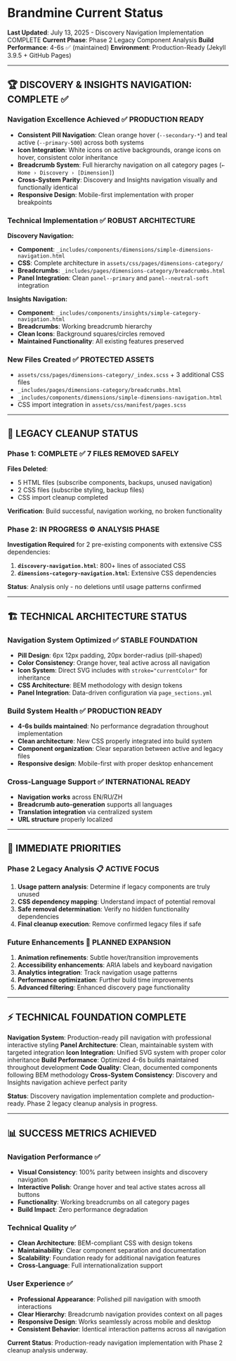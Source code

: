 # Brandmine Current Status
**Last Updated**: July 13, 2025 - Discovery Navigation Implementation COMPLETE
**Current Phase**: Phase 2 Legacy Component Analysis
**Build Performance**: 4-6s ✅ (maintained)
**Environment**: Production-Ready (Jekyll 3.9.5 + GitHub Pages)

---

## 🏆 DISCOVERY & INSIGHTS NAVIGATION: COMPLETE ✅

### Navigation Excellence Achieved ✅ **PRODUCTION READY**
- **Consistent Pill Navigation**: Clean orange hover (`--secondary-*`) and teal active (`--primary-500`) across both systems
- **Icon Integration**: White icons on active backgrounds, orange icons on hover, consistent color inheritance
- **Breadcrumb System**: Full hierarchy navigation on all category pages (`← Home › Discovery › [Dimension]`)
- **Cross-System Parity**: Discovery and Insights navigation visually and functionally identical
- **Responsive Design**: Mobile-first implementation with proper breakpoints

### Technical Implementation ✅ **ROBUST ARCHITECTURE**

**Discovery Navigation:**
- **Component**: `_includes/components/dimensions/simple-dimensions-navigation.html`
- **CSS**: Complete architecture in `assets/css/pages/dimensions-category/`
- **Breadcrumbs**: `_includes/pages/dimensions-category/breadcrumbs.html`
- **Panel Integration**: Clean `panel--primary` and `panel--neutral-soft` integration

**Insights Navigation:**
- **Component**: `_includes/components/insights/simple-category-navigation.html`
- **Breadcrumbs**: Working breadcrumb hierarchy
- **Clean Icons**: Background squares/circles removed
- **Maintained Functionality**: All existing features preserved

### New Files Created ✅ **PROTECTED ASSETS**
- `assets/css/pages/dimensions-category/_index.scss` + 3 additional CSS files
- `_includes/pages/dimensions-category/breadcrumbs.html`
- `_includes/components/dimensions/simple-dimensions-navigation.html`
- CSS import integration in `assets/css/manifest/pages.scss`

---

## 🧹 LEGACY CLEANUP STATUS

### Phase 1: COMPLETE ✅ **7 FILES REMOVED SAFELY**
**Files Deleted**:
- 5 HTML files (subscribe components, backups, unused navigation)
- 2 CSS files (subscribe styling, backup files)
- CSS import cleanup completed

**Verification**: Build successful, navigation working, no broken functionality

### Phase 2: IN PROGRESS ⚙️ **ANALYSIS PHASE**
**Investigation Required** for 2 pre-existing components with extensive CSS dependencies:

1. **`discovery-navigation.html`**: 800+ lines of associated CSS
2. **`dimensions-category-navigation.html`**: Extensive CSS dependencies

**Status**: Analysis only - no deletions until usage patterns confirmed

---

## 🏗️ TECHNICAL ARCHITECTURE STATUS

### Navigation System Optimized ✅ **STABLE FOUNDATION**
- **Pill Design**: 6px 12px padding, 20px border-radius (pill-shaped)
- **Color Consistency**: Orange hover, teal active across all navigation
- **Icon System**: Direct SVG includes with `stroke="currentColor"` for inheritance
- **CSS Architecture**: BEM methodology with design tokens
- **Panel Integration**: Data-driven configuration via `page_sections.yml`

### Build System Health ✅ **PRODUCTION READY**
- **4-6s builds maintained**: No performance degradation throughout implementation
- **Clean architecture**: New CSS properly integrated into build system
- **Component organization**: Clear separation between active and legacy files
- **Responsive design**: Mobile-first with proper desktop enhancement

### Cross-Language Support ✅ **INTERNATIONAL READY**
- **Navigation works** across EN/RU/ZH
- **Breadcrumb auto-generation** supports all languages
- **Translation integration** via centralized system
- **URL structure** properly localized

---

## 🎯 IMMEDIATE PRIORITIES

### **Phase 2 Legacy Analysis** 📋 **ACTIVE FOCUS**
1. **Usage pattern analysis**: Determine if legacy components are truly unused
2. **CSS dependency mapping**: Understand impact of potential removal
3. **Safe removal determination**: Verify no hidden functionality dependencies
4. **Final cleanup execution**: Remove confirmed legacy files if safe

### **Future Enhancements** 🔮 **PLANNED EXPANSION**
1. **Animation refinements**: Subtle hover/transition improvements
2. **Accessibility enhancements**: ARIA labels and keyboard navigation
3. **Analytics integration**: Track navigation usage patterns
4. **Performance optimization**: Further build time improvements
5. **Advanced filtering**: Enhanced discovery page functionality

---

## ⚡ TECHNICAL FOUNDATION COMPLETE

**Navigation System**: Production-ready pill navigation with professional interactive styling
**Panel Architecture**: Clean, maintainable system with targeted integration
**Icon Integration**: Unified SVG system with proper color inheritance
**Build Performance**: Optimized 4-6s builds maintained throughout development
**Code Quality**: Clean, documented components following BEM methodology
**Cross-System Consistency**: Discovery and Insights navigation achieve perfect parity

**Status**: Discovery navigation implementation complete and production-ready. Phase 2 legacy cleanup analysis in progress.

---

## 📊 SUCCESS METRICS ACHIEVED

### Navigation Performance ✅
- **Visual Consistency**: 100% parity between insights and discovery navigation
- **Interactive Polish**: Orange hover and teal active states across all buttons
- **Functionality**: Working breadcrumbs on all category pages
- **Build Impact**: Zero performance degradation

### Technical Quality ✅
- **Clean Architecture**: BEM-compliant CSS with design tokens
- **Maintainability**: Clear component separation and documentation
- **Scalability**: Foundation ready for additional navigation features
- **Cross-Language**: Full internationalization support

### User Experience ✅
- **Professional Appearance**: Polished pill navigation with smooth interactions
- **Clear Hierarchy**: Breadcrumb navigation provides context on all pages
- **Responsive Design**: Works seamlessly across mobile and desktop
- **Consistent Behavior**: Identical interaction patterns across all navigation

**Current Status**: Production-ready navigation implementation with Phase 2 cleanup analysis underway.
